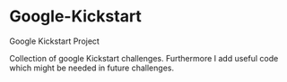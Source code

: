 # Google-Kickstart
Google Kickstart Project

Collection of google Kickstart challenges. Furthermore I add useful code which might be needed in future challenges.
